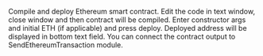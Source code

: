 
[comment]: # (IntegrationsCanvasModule)
Compile and deploy Ethereum smart contract. Edit the code in text window, close window and then contract will be compiled. Enter constructor args and initial ETH (if applicable) and press deploy. Deployed address will be displayed in bottom text field.  You can connect the contract output to SendEthereumTransaction module.